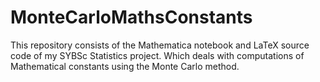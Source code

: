 # MonteCarloMathsConstants
This repository consists of the Mathematica notebook and LaTeX source code of my SYBSc Statistics project. Which deals with computations of Mathematical constants using the Monte Carlo method.
